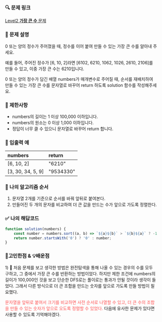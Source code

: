 ### 🔍 문제 링크
[Level2 **가장 큰 수** 문제](https://school.programmers.co.kr/learn/courses/30/lessons/42746#)

### 📘 문제 설명
0 또는 양의 정수가 주어졌을 때, 정수를 이어 붙여 만들 수 있는 가장 큰 수를 알아내 주세요.

예를 들어, 주어진 정수가 [6, 10, 2]라면 [6102, 6210, 1062, 1026, 2610, 2106]를 만들 수 있고, 이중 가장 큰 수는 6210입니다.

0 또는 양의 정수가 담긴 배열 numbers가 매개변수로 주어질 때, 순서를 재배치하여 만들 수 있는 가장 큰 수를 문자열로 바꾸어 return 하도록 solution 함수를 작성해주세요.

### 📕 제한사항
- numbers의 길이는 1 이상 100,000 이하입니다.
- numbers의 원소는 0 이상 1,000 이하입니다.
- 정답이 너무 클 수 있으니 문자열로 바꾸어 return 합니다.

### 📙 입출력 예
|numbers|return|
|:---|:---|
|[6, 10, 2]|"6210"|
|[3, 30, 34, 5, 9]|"9534330"|

### 📔 나의 알고리즘 순서
1. 문자열 2개를 기준으로 순서를 바꿔 앞뒤로 붙여본다.
2. 만들어진 두 개의 문자를 비교하여 더 큰 값을 만드는 수가 앞으로 가도록 정렬한다.

### ✅ 나의 해답코드
```javascript
function solution(numbers) {
    const number = numbers.sort((a, b) => `${a}${b}` > `${b}${a}` ? -1 : 1).join('');
    return number.startsWith('0') ? '0' : number;
}
```

### 🤔고민한점 & 💡배운점
1\) 🤔 처음 문제를 보고 생각한 방법은 완전탐색을 통해 나올 수 있는 경우의 수를 모두 구하고, 그 중에서 가장 큰 수를 반환하는 방법이었다. 하지만 제한 조건에 numbers의 길이가 100,000인 것을 보고 단순한 DFS로는 풀이로는 통과가 안될 것이라 생각이 들었다. 그래서 다른 방식으로 더 큰 조합을 만드는 숫자를 앞으로 가도록 만들 방법이 필요했다.

<span style="color: #FF5555;">문자열을 앞뒤로 붙여서 크기를 비교하면 사전 순서로 나열할 수 있고, 더 큰 수의 조합을 만들 수 있는 숫자가 앞으로 오도록 정렬할 수 있었다.</span> 다음에 유사한 문제가 있다면 사용할 수 있도록 기억해야겠다.